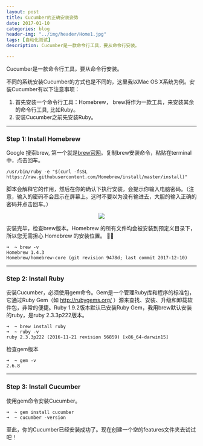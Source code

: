 ```yaml
---
layout: post
title: Cucumber的正确安装姿势
date: 2017-01-10
categories: blog
header-img: "../img/header/Home1.jpg"
tags: [自动化测试]
description: Cucumber是一款命令行工具，要从命令行安装。

---
```

 
Cucumber是一款命令行工具，要从命令行安装。
 
不同的系统安装Cucumber的方式也是不同的，这里我以Mac OS X系统为例。安装Cucumber有以下注意事项：
1. 首先安装一个命令行工具：Homebrew， brew将作为一款工具，来安装其余的命令行工具, 比如Ruby。
2. 安装Cucumber之前先安装Ruby。

---

### Step 1: Install Homebrew

Google 搜索brew, 第一个就是[brew官网](http://brew.sh/)。复制brew安装命令，粘贴在terminal中，点击回车。

```
/usr/bin/ruby -e "$(curl -fsSL https://raw.githubusercontent.com/Homebrew/install/master/install)" ﻿
```
  
脚本会解释它的作用，然后在你的确认下执行安装，会提示你输入电脑密码。（注意，输入的密码不会显示在屏幕上。这时不要以为没有输进去，大胆的输入正确的密码并点击回车。）

<center>
    <p><img src="{{site.baseurl }}/img/cucumber/Cucumber3.png" align="center"></p>
</center>

安装完毕，检查brew版本。Homebrew 的所有文件均会被安装到预定义目录下，所以您无需担心 Homebrew 的安装位置。

```
➜  ~ brew -v
Homebrew 1.4.3
Homebrew/homebrew-core (git revision 9478d; last commit 2017-12-10)
```
---
 
### Step 2: Install Ruby
 
安装Cucumber，必须使用gem命令。Gem是一个管理Ruby库和程序的标准包，它通过Ruby Gem（如 http://rubygems.org/ ）源来查找、安装、升级和卸载软件包，非常的便捷。Ruby 1.9.2版本默认已安装Ruby Gem，我用brew默认安装的ruby，是ruby 2.3.3p222版本。


```
➜  ~ brew install ruby
➜  ~ ruby -v
ruby 2.3.3p222 (2016-11-21 revision 56859) [x86_64-darwin15]
```

检查gem版本

```
➜  ~ gem -v
2.6.8
```
 
---
 
### Step 3: Install Cucumber
 
使用gem命令安装Cucumber。

```
➜  ~ gem install cucumber
➜  ~ cucumber -version
```

至此，你的Cucumber已经安装成功了。现在创建一个空的features文件夹去试试吧！

 
